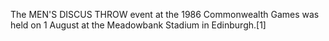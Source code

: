 The MEN'S DISCUS THROW event at the 1986 Commonwealth Games was held on 1 August at the Meadowbank Stadium in Edinburgh.[1]
